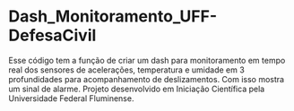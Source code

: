 # Dash_Monitoramento_UFF-DefesaCivil
Esse código tem a função de criar um dash para monitoramento em tempo real dos sensores de acelerações, temperatura e umidade em 3 profundidades para acompanhamento de deslizamentos. Com isso mostra um sinal de alarme. Projeto desenvolvido em Iniciação Científica pela Universidade Federal Fluminense.
